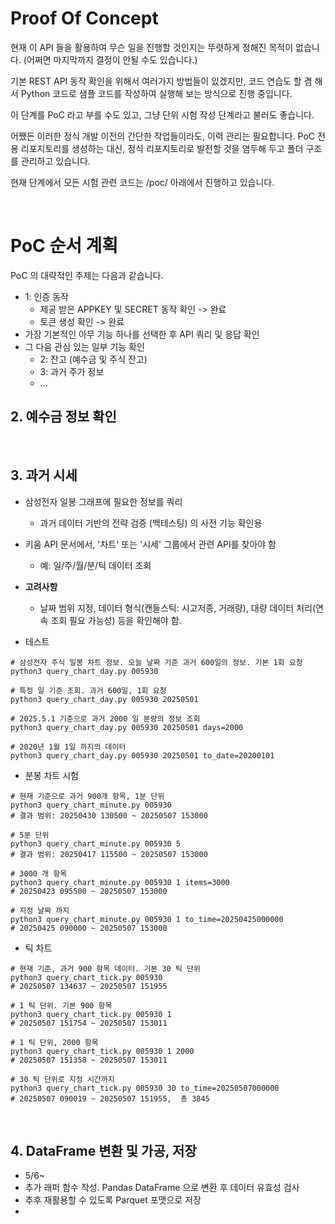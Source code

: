 
# Proof Of Concept

현재 이 API 들을 활용하여 무슨 일을 진행할 것인지는 뚜렷하게 정해진 목적이 없습니다. (어쩌면 마지막까지 결정이 안될 수도 있습니다.)

기본 REST API 동작 확인을 위해서 여러가지 방법들이 있겠지만, 코드 연습도 할 겸 해서 Python 코드로 샘플 코드를 작성하여 실행해 보는 방식으로 진행 중입니다.

이 단계를 PoC 라고 부를 수도 있고, 그냥 단위 시험 작성 단계라고 불러도 좋습니다.

어쨌든 이러한 정식 개발 이전의 간단한 작업들이라도, 이력 관리는 필요합니다.
PoC 전용 리포지토리를 생성하는 대신, 정식 리포지토리로 발전할 것을 염두해 두고 폴더 구조를 관리하고 있습니다.

현재 단계에서 모든 시험 관련 코드는 /poc/ 아래에서 진행하고 있습니다.

<br>

# PoC 순서 계획

PoC 의 대략적인 주제는 다음과 같습니다.
- 1: 인증 동작
  - 제공 받은 APPKEY 및 SECRET 동작 확인 -> 완료
  - 토큰 생성 확인 -> 완료
- 가장 기본적인 아무 기능 하나를 선택한 후 API 쿼리 및 응답 확인
- 그 다음 관심 있는 일부 기능 확인
  - 2: 잔고 (예수금 및 주식 잔고)
  - 3: 과거 주가 정보
  - ...

## 2. 예수금 정보 확인
<br>

## 3. 과거 시세

- 삼성전자 일봉 그래프에 필요한 정보를 쿼리
  - 과거 데이터 기반의 전략 검증 (백테스팅) 의 사전 기능 확인용

- 키움 API 문서에서, '차트' 또는 '시세' 그룹에서 관련 API를 찾아야 함
  - 예: 일/주/월/분/틱 데이터 조회

- **고려사항**
  - 날짜 범위 지정, 데이터 형식(캔들스틱: 시고저종, 거래량), 대량 데이터 처리(연속 조회 필요 가능성) 등을 확인해야 함.

- 테스트
```
# 삼성전자 주식 일봉 차트 정보. 오늘 날짜 기준 과거 600일의 정보. 기본 1회 요청
python3 query_chart_day.py 005930

# 특정 일 기준 조회. 과거 600일, 1회 요청
python3 query_chart_day.py 005930 20250501

# 2025.5.1 기준으로 과거 2000 일 분량의 정보 조회
python3 query_chart_day.py 005930 20250501 days=2000

# 2020년 1월 1일 까지의 데이터
python3 query_chart_day.py 005930 20250501 to_date=20200101
```

- 분봉 차트 시험
```
# 현재 기준으로 과거 900개 항목, 1분 단위
python3 query_chart_minute.py 005930
# 결과 범위: 20250430 130500 ~ 20250507 153000

# 5분 단위
python3 query_chart_minute.py 005930 5
# 결과 범위: 20250417 115500 ~ 20250507 153000

# 3000 개 항목
python3 query_chart_minute.py 005930 1 items=3000
# 20250423 095500 ~ 20250507 153000

# 지정 날짜 까지
python3 query_chart_minute.py 005930 1 to_time=20250425000000
# 20250425 090000 ~ 20250507 153000
```

- 틱 차트
```
# 현재 기준, 과거 900 항목 데이터. 기본 30 틱 단위
python3 query_chart_tick.py 005930
# 20250507 134637 ~ 20250507 151955

# 1 틱 단위. 기본 900 항목
python3 query_chart_tick.py 005930 1
# 20250507 151754 ~ 20250507 153011

# 1 틱 단위, 2000 항목
python3 query_chart_tick.py 005930 1 2000
# 20250507 151358 ~ 20250507 153011

# 30 틱 단위로 지정 시간까지
python3 query_chart_tick.py 005930 30 to_time=20250507000000
# 20250507 090019 ~ 20250507 151955,  총 3845
```

<br>

## 4. DataFrame 변환 및 가공, 저장
- 5/6~
- 추가 래퍼 함수 작성. Pandas DataFrame 으로 변환 후 데이터 유효성 검사
- 추후 재활용할 수 있도록 Parquet 포맷으로 저장
-